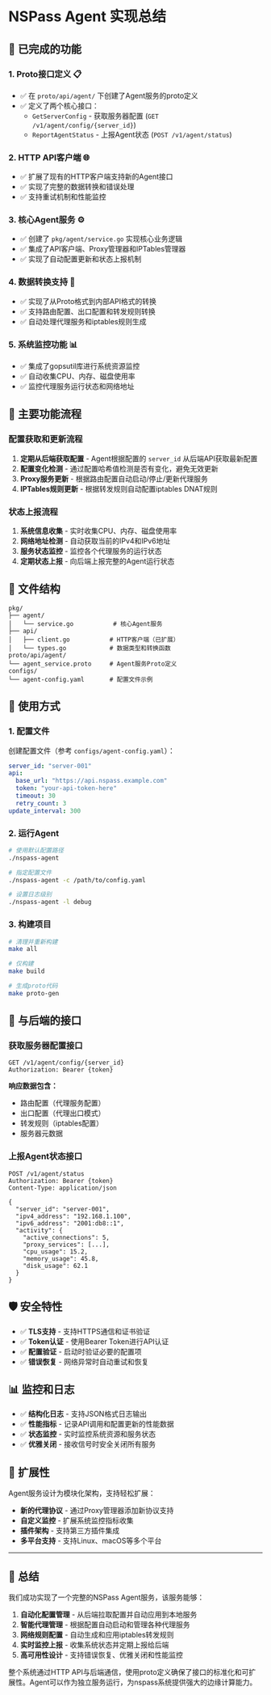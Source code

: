 # NSPass Agent 实现总结

## 🎯 已完成的功能

### 1. Proto接口定义 📋
- ✅ 在 `proto/api/agent/` 下创建了Agent服务的proto定义
- ✅ 定义了两个核心接口：
  - `GetServerConfig` - 获取服务器配置 (`GET /v1/agent/config/{server_id}`)
  - `ReportAgentStatus` - 上报Agent状态 (`POST /v1/agent/status`)

### 2. HTTP API客户端 🌐
- ✅ 扩展了现有的HTTP客户端支持新的Agent接口
- ✅ 实现了完整的数据转换和错误处理
- ✅ 支持重试机制和性能监控

### 3. 核心Agent服务 ⚙️
- ✅ 创建了 `pkg/agent/service.go` 实现核心业务逻辑
- ✅ 集成了API客户端、Proxy管理器和IPTables管理器
- ✅ 实现了自动配置更新和状态上报机制

### 4. 数据转换支持 🔄
- ✅ 实现了从Proto格式到内部API格式的转换
- ✅ 支持路由配置、出口配置和转发规则转换
- ✅ 自动处理代理服务和iptables规则生成

### 5. 系统监控功能 📊
- ✅ 集成了gopsutil库进行系统资源监控
- ✅ 自动收集CPU、内存、磁盘使用率
- ✅ 监控代理服务运行状态和网络地址

## 🔧 主要功能流程

### 配置获取和更新流程
1. **定期从后端获取配置** - Agent根据配置的 `server_id` 从后端API获取最新配置
2. **配置变化检测** - 通过配置哈希值检测是否有变化，避免无效更新
3. **Proxy服务更新** - 根据路由配置自动启动/停止/更新代理服务
4. **IPTables规则更新** - 根据转发规则自动配置iptables DNAT规则

### 状态上报流程
1. **系统信息收集** - 实时收集CPU、内存、磁盘使用率
2. **网络地址检测** - 自动获取当前的IPv4和IPv6地址
3. **服务状态监控** - 监控各个代理服务的运行状态
4. **定期状态上报** - 向后端上报完整的Agent运行状态

## 📁 文件结构

```
pkg/
├── agent/
│   └── service.go           # 核心Agent服务
├── api/
│   ├── client.go           # HTTP客户端（已扩展）
│   └── types.go            # 数据类型和转换函数
proto/api/agent/
└── agent_service.proto     # Agent服务Proto定义
configs/
└── agent-config.yaml       # 配置文件示例
```

## 🚀 使用方式

### 1. 配置文件
创建配置文件（参考 `configs/agent-config.yaml`）：
```yaml
server_id: "server-001"
api:
  base_url: "https://api.nspass.example.com"
  token: "your-api-token-here"
  timeout: 30
  retry_count: 3
update_interval: 300
```

### 2. 运行Agent
```bash
# 使用默认配置路径
./nspass-agent

# 指定配置文件
./nspass-agent -c /path/to/config.yaml

# 设置日志级别
./nspass-agent -l debug
```

### 3. 构建项目
```bash
# 清理并重新构建
make all

# 仅构建
make build

# 生成proto代码
make proto-gen
```

## 🔗 与后端的接口

### 获取服务器配置接口
```http
GET /v1/agent/config/{server_id}
Authorization: Bearer {token}
```

**响应数据包含：**
- 路由配置（代理服务配置）
- 出口配置（代理出口模式）
- 转发规则（iptables配置）
- 服务器元数据

### 上报Agent状态接口
```http
POST /v1/agent/status
Authorization: Bearer {token}
Content-Type: application/json

{
  "server_id": "server-001",
  "ipv4_address": "192.168.1.100",
  "ipv6_address": "2001:db8::1",
  "activity": {
    "active_connections": 5,
    "proxy_services": [...],
    "cpu_usage": 15.2,
    "memory_usage": 45.8,
    "disk_usage": 62.1
  }
}
```

## 🛡️ 安全特性

- ✅ **TLS支持** - 支持HTTPS通信和证书验证
- ✅ **Token认证** - 使用Bearer Token进行API认证
- ✅ **配置验证** - 启动时验证必要的配置项
- ✅ **错误恢复** - 网络异常时自动重试和恢复

## 📊 监控和日志

- ✅ **结构化日志** - 支持JSON格式日志输出
- ✅ **性能指标** - 记录API调用和配置更新的性能数据
- ✅ **状态监控** - 实时监控系统资源和服务状态
- ✅ **优雅关闭** - 接收信号时安全关闭所有服务

## 🔮 扩展性

Agent服务设计为模块化架构，支持轻松扩展：
- **新的代理协议** - 通过Proxy管理器添加新协议支持
- **自定义监控** - 扩展系统监控指标收集
- **插件架构** - 支持第三方插件集成
- **多平台支持** - 支持Linux、macOS等多个平台

---

## 🎉 总结

我们成功实现了一个完整的NSPass Agent服务，该服务能够：

1. **自动化配置管理** - 从后端拉取配置并自动应用到本地服务
2. **智能代理管理** - 根据配置自动启动和管理各种代理服务
3. **网络规则配置** - 自动生成和应用iptables转发规则
4. **实时监控上报** - 收集系统状态并定期上报给后端
5. **高可用性设计** - 支持错误恢复、优雅关闭和性能监控

整个系统通过HTTP API与后端通信，使用proto定义确保了接口的标准化和可扩展性。Agent可以作为独立服务运行，为nspass系统提供强大的边缘计算能力。 
